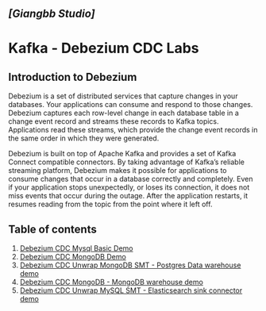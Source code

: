 ## ***[Giangbb Studio]*** 
# **Kafka - Debezium CDC Labs**

## **Introduction to Debezium**

Debezium is a set of distributed services that capture changes in your databases. Your applications can consume and respond to those changes. Debezium captures each row-level change in each database table in a change event record and streams these records to Kafka topics. Applications read these streams, which provide the change event records in the same order in which they were generated.

Debezium is built on top of Apache Kafka and provides a set of Kafka Connect compatible connectors. By taking advantage of Kafka’s reliable streaming platform, Debezium makes it possible for applications to consume changes that occur in a database correctly and completely. Even if your application stops unexpectedly, or loses its connection, it does not miss events that occur during the outage. After the application restarts, it resumes reading from the topic from the point where it left off.

## **Table of contents**

1. [Debezium CDC Mysql Basic Demo](1-tut-debezium-basic-mysql-connector.md)
3. [Debezium CDC MongoDB Demo](2-tut-debezium-basic-mongo-connector.md)
4. [Debezium CDC Unwrap MongoDB SMT  - Postgres Data warehouse demo](3-tut-debezium-src-mongo-sink-postgres.md)
5. [Debezium CDC MongoDB - MongoDB warehouse demo](4-tut-debezium-src-mongo-sink-mongo.md)
6. [Debezium CDC Unwrap MySQL SMT - Elasticsearch sink connector demo](5-tut-debezium-src-mysql-sink-elasticsearch.md)